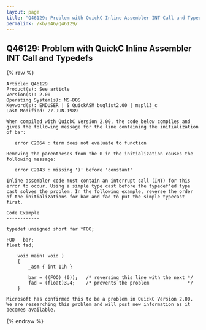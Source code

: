```yaml
---
layout: page
title: "Q46129: Problem with QuickC Inline Assembler INT Call and Typedefs"
permalink: /kb/046/Q46129/
---
```


## Q46129: Problem with QuickC Inline Assembler INT Call and Typedefs

{% raw %}

	Article: Q46129
	Product(s): See article
	Version(s): 2.00
	Operating System(s): MS-DOS
	Keyword(s): ENDUSER | S_QuickASM buglist2.00 | mspl13_c
	Last Modified: 27-JUN-1989
	
	When compiled with QuickC Version 2.00, the code below compiles and
	gives the following message for the line containing the initialization
	of bar:
	
	   error C2064 : term does not evaluate to function
	
	Removing the parentheses from the 0 in the initialization causes the
	following message:
	
	   error C2143 : missing ')' before 'constant'
	
	Inline assembler code must contain an interrupt call (INT) for this
	error to occur. Using a simple type cast before the typedef'ed type
	cast solves the problem. In the following example, reverse the order
	of the initializations for bar and fad to put the simple typecast
	first.
	
	Code Example
	------------
	
	typedef unsigned short far *FOO;
	
	FOO   bar;
	float fad;
	
	    void main( void )
	    {
	        _asm { int 11h }
	
	        bar = ((FOO) (0));   /* reversing this line with the next */
	        fad = (float)3.4;    /* prevents the problem              */
	    }
	
	Microsoft has confirmed this to be a problem in QuickC Version 2.00.
	We are researching this problem and will post new information as it
	becomes available.

{% endraw %}
